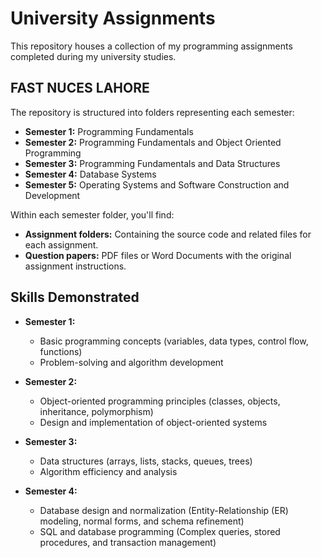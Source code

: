 # University Assignments

This repository houses a collection of my programming assignments completed during my university studies.

## FAST NUCES LAHORE

The repository is structured into folders representing each semester:

- **Semester 1:** Programming Fundamentals
- **Semester 2:** Programming Fundamentals and Object Oriented Programming
- **Semester 3:** Programming Fundamentals and Data Structures
- **Semester 4:** Database Systems
- **Semester 5:** Operating Systems and Software Construction and Development

Within each semester folder, you'll find:

- **Assignment folders:** Containing the source code and related files for each assignment.
- **Question papers:** PDF files or Word Documents with the original assignment instructions.

## Skills Demonstrated

- **Semester 1:**
    - Basic programming concepts (variables, data types, control flow, functions)
    - Problem-solving and algorithm development
- **Semester 2:**
    - Object-oriented programming principles (classes, objects, inheritance, polymorphism)
    - Design and implementation of object-oriented systems
- **Semester 3:**
    - Data structures (arrays, lists, stacks, queues, trees)
    - Algorithm efficiency and analysis
      
- **Semester 4:**
    - Database design and normalization (Entity-Relationship (ER) modeling, normal forms, and schema refinement)
    - SQL and database programming (Complex queries, stored procedures, and transaction management)
